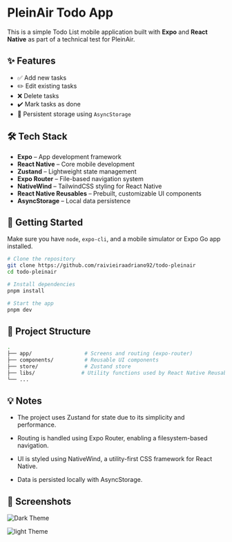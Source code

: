 # PleinAir Todo App

This is a simple Todo List mobile application built with **Expo** and **React Native** as part of a technical test for PleinAir.

## ✨ Features

- ✅ Add new tasks
- ✏️ Edit existing tasks
- ❌ Delete tasks
- ✔️ Mark tasks as done
- 💾 Persistent storage using `AsyncStorage`

## 🛠️ Tech Stack

- **Expo** – App development framework
- **React Native** – Core mobile development
- **Zustand** – Lightweight state management
- **Expo Router** – File-based navigation system
- **NativeWind** – TailwindCSS styling for React Native
- **React Native Reusables** – Prebuilt, customizable UI components
- **AsyncStorage** – Local data persistence

## 🚀 Getting Started

Make sure you have `node`, `expo-cli`, and a mobile simulator or Expo Go app installed.

```bash
# Clone the repository
git clone https://github.com/raivieiraadriano92/todo-pleinair
cd todo-pleinair

# Install dependencies
pnpm install

# Start the app
pnpm dev
```

## 📂 Project Structure

```bash
.
├── app/                 # Screens and routing (expo-router)
├── components/          # Reusable UI components
├── store/               # Zustand store
├── libs/               # Utility functions used by React Native Reusables
└── ...

```

## 💡 Notes

- The project uses Zustand for state due to its simplicity and performance.

- Routing is handled using Expo Router, enabling a filesystem-based navigation.

- UI is styled using NativeWind, a utility-first CSS framework for React Native.

- Data is persisted locally with AsyncStorage.

## 📱 Screenshots

![Dark Theme](https://raw.githubusercontent.com/raivieiraadriano92/todo-pleinair/refs/heads/main/assets/images/Screenshot2.png)

![light Theme](https://raw.githubusercontent.com/raivieiraadriano92/todo-pleinair/refs/heads/main/assets/images/screenshot1.png)
